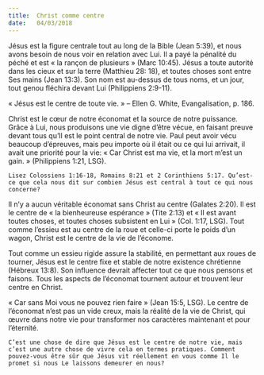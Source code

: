 ```yaml
---
title:  Christ comme centre
date:   04/03/2018
---
```


Jésus est la figure centrale tout au long de la Bible (Jean 5:39), et nous avons besoin de nous voir en relation avec Lui. Il a payé la pénalité du péché et est « la rançon de plusieurs » (Marc 10:45). Jésus a toute autorité dans les cieux et sur la terre (Matthieu 28: 18), et toutes choses sont entre Ses mains (Jean 13:3). Son nom est au-dessus de tous noms, et un jour, tout genou fléchira devant Lui (Philippiens 2:9-11). 

« Jésus est le centre de toute vie. » – Ellen G. White, Evangalisation, p. 186.

Christ est le cœur de notre économat et la source de notre puissance. Grâce à Lui, nous produisons une vie digne d’être vécue, en faisant preuve devant tous qu’Il est le point central de notre vie. Paul peut avoir vécu beaucoup d’épreuves, mais peu importe où il était ou ce qui lui arrivait, il avait une priorité pour la vie: « Car Christ est ma vie, et la mort m’est un gain. » (Philippiens 1:21, LSG). 

`Lisez Colossiens 1:16-18, Romains 8:21 et 2 Corinthiens 5:17. Qu’est-ce que cela nous dit sur combien Jésus est central à tout ce qui nous concerne?`

Il n’y a aucun véritable économat sans Christ au centre (Galates 2:20). Il est le centre de « la bienheureuse espérance » (Tite 2:13) et « Il est avant toutes choses, et toutes choses subsistent en Lui » (Col. 1:17, LSG). Tout comme l’essieu est au centre de la roue et celle-ci porte le poids d’un wagon, Christ est le centre de la vie de l’économe. 

Tout comme un essieu rigide assure la stabilité, en permettant aux roues de tourner, Jésus est le centre fixe et stable de notre existence chrétienne (Hébreux 13:8). Son influence devrait affecter tout ce que nous pensons et faisons. Tous les aspects de l’économat tournent autour et trouvent leur centre en Christ. 

« Car sans Moi vous ne pouvez rien faire » (Jean 15:5, LSG). Le centre de l’économat n’est pas un vide creux, mais la réalité de la vie de Christ, qui œuvre dans notre vie pour transformer nos caractères maintenant et pour l’éternité. 

`C’est une chose de dire que Jésus est le centre de notre vie, mais c’est une autre chose de vivre cela en termes pratiques. Comment pouvez-vous être sûr que Jésus vit réellement en vous comme Il le promet si nous Le laissons demeurer en nous?`